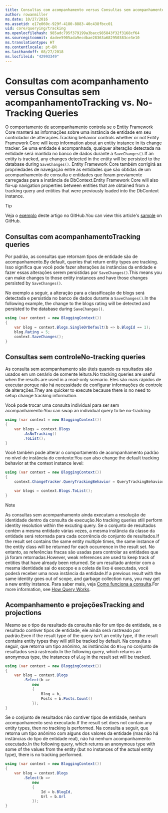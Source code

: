 ```yaml
---
title: Consultas com acompanhamento versus Consultas sem acompanhamento – EF Core
author: rowanmiller
ms.date: 10/27/2016
ms.assetid: e17e060c-929f-4180-8883-40c438fbcc01
uid: core/querying/tracking
ms.openlocfilehash: 985adc795f379199a3bacc985843f32f3168cf64
ms.sourcegitcommit: dadee5905ada9ecdbae28363a682950383ce3e10
ms.translationtype: HT
ms.contentlocale: pt-BR
ms.lasthandoff: 08/27/2018
ms.locfileid: "42993349"
---
```

# <a name="tracking-vs-no-tracking-queries"></a><span data-ttu-id="de9ce-102">Consultas com acompanhamento versus Consultas sem acompanhamento</span><span class="sxs-lookup"><span data-stu-id="de9ce-102">Tracking vs. No-Tracking Queries</span></span>

<span data-ttu-id="de9ce-103">O comportamento de acompanhamento controla se o Entity Framework Core manterá as informações sobre uma instância de entidade em seu controlador de alterações.</span><span class="sxs-lookup"><span data-stu-id="de9ce-103">Tracking behavior controls whether or not Entity Framework Core will keep information about an entity instance in its change tracker.</span></span> <span data-ttu-id="de9ce-104">Se uma entidade é acompanhada, qualquer alteração detectada na entidade será mantida no banco de dados durante a `SaveChanges()`.</span><span class="sxs-lookup"><span data-stu-id="de9ce-104">If an entity is tracked, any changes detected in the entity will be persisted to the database during `SaveChanges()`.</span></span> <span data-ttu-id="de9ce-105">Entity Framework Core também corrigirá as propriedades de navegação entre as entidades que são obtidas de um acompanhamento de consulta e entidades que foram previamente carregadas para a instância de DbContext.</span><span class="sxs-lookup"><span data-stu-id="de9ce-105">Entity Framework Core will also fix-up navigation properties between entities that are obtained from a tracking query and entities that were previously loaded into the DbContext instance.</span></span>

> [!TIP]  
> <span data-ttu-id="de9ce-106">Veja o [exemplo](https://github.com/aspnet/EntityFramework.Docs/tree/master/samples/core/Querying) deste artigo no GitHub.</span><span class="sxs-lookup"><span data-stu-id="de9ce-106">You can view this article's [sample](https://github.com/aspnet/EntityFramework.Docs/tree/master/samples/core/Querying) on GitHub.</span></span>

## <a name="tracking-queries"></a><span data-ttu-id="de9ce-107">Consultas com acompanhamento</span><span class="sxs-lookup"><span data-stu-id="de9ce-107">Tracking queries</span></span>

<span data-ttu-id="de9ce-108">Por padrão, as consultas que retornam tipos de entidade são de acompanhamento.</span><span class="sxs-lookup"><span data-stu-id="de9ce-108">By default, queries that return entity types are tracking.</span></span> <span data-ttu-id="de9ce-109">Isso significa que você pode fazer alterações às instâncias da entidade e fazer essas alterações serem persistidas por `SaveChanges()`.</span><span class="sxs-lookup"><span data-stu-id="de9ce-109">This means you can make changes to those entity instances and have those changes persisted by `SaveChanges()`.</span></span>

<span data-ttu-id="de9ce-110">No exemplo a seguir, a alteração para a classificação de blogs será detectada e persistida no banco de dados durante a `SaveChanges()`.</span><span class="sxs-lookup"><span data-stu-id="de9ce-110">In the following example, the change to the blogs rating will be detected and persisted to the database during `SaveChanges()`.</span></span>

<!-- [!code-csharp[Main](samples/core/Querying/Querying/Tracking/Sample.cs)] -->
``` csharp
using (var context = new BloggingContext())
{
    var blog = context.Blogs.SingleOrDefault(b => b.BlogId == 1);
    blog.Rating = 5;
    context.SaveChanges();
}
```

## <a name="no-tracking-queries"></a><span data-ttu-id="de9ce-111">Consultas sem controle</span><span class="sxs-lookup"><span data-stu-id="de9ce-111">No-tracking queries</span></span>

<span data-ttu-id="de9ce-112">As consulta sem acompanhamento são úteis quando os resultados são usados em um cenário de somente leitura.</span><span class="sxs-lookup"><span data-stu-id="de9ce-112">No tracking queries are useful when the results are used in a read-only scenario.</span></span> <span data-ttu-id="de9ce-113">Eles são mais rápidos de executar porque não há necessidade de configurar informações de controle de alterações.</span><span class="sxs-lookup"><span data-stu-id="de9ce-113">They are quicker to execute because there is no need to setup change tracking information.</span></span>

<span data-ttu-id="de9ce-114">Você pode trocar uma consulta individual para ser sem acompanhamento:</span><span class="sxs-lookup"><span data-stu-id="de9ce-114">You can swap an individual query to be no-tracking:</span></span>

<!-- [!code-csharp[Main](samples/core/Querying/Querying/Tracking/Sample.cs?highlight=4)] -->
``` csharp
using (var context = new BloggingContext())
{
    var blogs = context.Blogs
        .AsNoTracking()
        .ToList();
}
```

<span data-ttu-id="de9ce-115">Você também pode alterar o comportamento de acompanhamento padrão no nível de instância do contexto:</span><span class="sxs-lookup"><span data-stu-id="de9ce-115">You can also change the default tracking behavior at the context instance level:</span></span>

<!-- [!code-csharp[Main](samples/core/Querying/Querying/Tracking/Sample.cs?highlight=3)] -->
``` csharp
using (var context = new BloggingContext())
{
    context.ChangeTracker.QueryTrackingBehavior = QueryTrackingBehavior.NoTracking;

    var blogs = context.Blogs.ToList();
}
```

> [!NOTE]  
> <span data-ttu-id="de9ce-116">As consultas sem acompanhamento ainda executam a resolução de identidade dentro da consulta de execução.</span><span class="sxs-lookup"><span data-stu-id="de9ce-116">No tracking queries still perform identity resolution within the excuting query.</span></span> <span data-ttu-id="de9ce-117">Se o conjunto de resultados contém a mesma entidade várias vezes, a mesma instância da classe da entidade será retornada para cada ocorrência do conjunto de resultados.</span><span class="sxs-lookup"><span data-stu-id="de9ce-117">If the result set contains the same entity multiple times, the same instance of the entity class will be returned for each occurrence in the result set.</span></span> <span data-ttu-id="de9ce-118">No entanto, as referências fracas são usadas para controlar as entidades que já foram retornadas.</span><span class="sxs-lookup"><span data-stu-id="de9ce-118">However, weak references are used to keep track of entities that have already been returned.</span></span> <span data-ttu-id="de9ce-119">Se um resultado anterior com a mesma identidade sai do escopo e a coleta de lixo é executada, você poderá receber uma nova instância da entidade.</span><span class="sxs-lookup"><span data-stu-id="de9ce-119">If a previous result with the same identity goes out of scope, and garbage collection runs, you may get a new entity instance.</span></span> <span data-ttu-id="de9ce-120">Para saber mais, veja [Como funciona a consulta](overview.md).</span><span class="sxs-lookup"><span data-stu-id="de9ce-120">For more information, see [How Query Works](overview.md).</span></span>

## <a name="tracking-and-projections"></a><span data-ttu-id="de9ce-121">Acompanhamento e projeções</span><span class="sxs-lookup"><span data-stu-id="de9ce-121">Tracking and projections</span></span>

<span data-ttu-id="de9ce-122">Mesmo se o tipo de resultado da consulta não for um tipo de entidade, se o resultado contiver tipos de entidade, ele ainda será rastreado por padrão.</span><span class="sxs-lookup"><span data-stu-id="de9ce-122">Even if the result type of the query isn't an entity type, if the result contains entity types they will still be tracked by default.</span></span> <span data-ttu-id="de9ce-123">Na consulta a seguir, que retorna um tipo anônimo, as instâncias do `Blog` no conjunto de resultados será rastreado.</span><span class="sxs-lookup"><span data-stu-id="de9ce-123">In the following query, which returns an anonymous type, the instances of `Blog` in the result set will be tracked.</span></span>

<!-- [!code-csharp[Main](samples/core/Querying/Querying/Tracking/Sample.cs?highlight=7)] -->
``` csharp
using (var context = new BloggingContext())
{
    var blog = context.Blogs
        .Select(b =>
            new
            {
                Blog = b,
                Posts = b.Posts.Count()
            });
}
```

<span data-ttu-id="de9ce-124">Se o conjunto de resultados não contiver tipos de entidade, nenhum acompanhamento será executado.</span><span class="sxs-lookup"><span data-stu-id="de9ce-124">If the result set does not contain any entity types, then no tracking is performed.</span></span> <span data-ttu-id="de9ce-125">Na consulta a seguir, que retorna um tipo anônimo com alguns dos valores da entidade (mas não há instâncias do tipo de entidade real), não há nenhum acompanhamento executado.</span><span class="sxs-lookup"><span data-stu-id="de9ce-125">In the following query, which returns an anonymous type with some of the values from the entity (but no instances of the actual entity type), there is no tracking performed.</span></span>

<!-- [!code-csharp[Main](samples/core/Querying/Querying/Tracking/Sample.cs)] -->
``` csharp
using (var context = new BloggingContext())
{
    var blog = context.Blogs
        .Select(b =>
            new
            {
                Id = b.BlogId,
                Url = b.Url
            });
}
```
